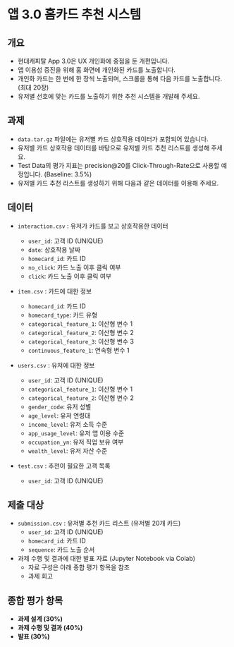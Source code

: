 # 앱 3.0 홈카드 추천 시스템

## 개요
- 현대캐피탈 App 3.0은 UX 개인화에 중점을 둔 개편입니다.
- 앱 이용성 증진을 위해 홈 화면에 개인화된 카드를 노출합니다.
- 개인화 카드는 한 번에 한 장씩 노출되며, 스크롤을 통해 다음 카드를 노출합니다. (최대 20장)
- 유저별 선호에 맞는 카드를 노출하기 위한 추천 시스템을 개발해 주세요.

## 과제
- `data.tar.gz` 파일에는 유저별 카드 상호작용 데이터가 포함되어 있습니다.
- 유저별 카드 상호작용 데이터를 바탕으로 유저별 카드 추천 리스트를 생성해 주세요.
- Test Data의 평가 지표는 precision@20를 Click-Through-Rate으로 사용할 예정입니다. (Baseline: 3.5%)
- 유저별 카드 추천 리스트를 생성하기 위해 다음과 같은 데이터를 이용해 주세요.

## 데이터
- `interaction.csv` : 유저가 카드를 보고 상호작용한 데이터
  - `user_id`: 고객 ID (UNIQUE)
  - `date`: 상호작용 날짜
  - `homecard_id`: 카드 ID
  - `no_click`: 카드 노출 이후 클릭 여부
  - `click`: 카드 노출 이후 클릭 여부
  
- `item.csv` : 카드에 대한 정보
  - `homecard_id`: 카드 ID
  - `homecard_type`: 카드 유형
  - `categorical_feature_1`: 이산형 변수 1
  - `categorical_feature_2`: 이산형 변수 2
  - `categorical_feature_3`: 이산형 변수 3
  - `continuous_feature_1`: 연속형 변수 1
  
- `users.csv` : 유저에 대한 정보
  - `user_id`: 고객 ID (UNIQUE)
  - `categorical_feature_1`: 이산형 변수 1
  - `categorical_feature_2`: 이산형 변수 2
  - `gender_code`: 유저 성별
  - `age_level`: 유저 연령대
  - `income_level`: 유저 소득 수준
  - `app_usage_level`: 유저 앱 이용 수준
  - `occupation_yn`: 유저 직업 보유 여부
  - `wealth_level`: 유저 자산 수준

- `test.csv` : 추천이 필요한 고객 목록
  - `user_id`: 고객 ID (UNIQUE)

## 제출 대상
- `submission.csv` : 유저별 추천 카드 리스트 (유저별 20개 카드)
  - `user_id`: 고객 ID (UNIQUE)
  - `homecard_id`: 카드 ID
  - `sequence`: 카드 노출 순서
- 과제 수행 및 결과에 대한 발표 자료 (Jupyter Notebook via Colab)
  - 자료 구성은 아래 종합 평가 항목을 참조
  - 과제 회고

## 종합 평가 항목
- **과제 설계 (30%)**
- **과제 수행 및 결과 (40%)**
- **발표 (30%)**
